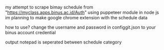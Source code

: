 my attempt to scrape bimay schedule from "https://myclass.apps.binus.ac.id/Auth" 
using puppeteer module in node js
im planning to make google chrome extension with the schedule data

how to use?
change the username and password in configgit.json to your binus account credential

output notepad is seperated between schedule category
